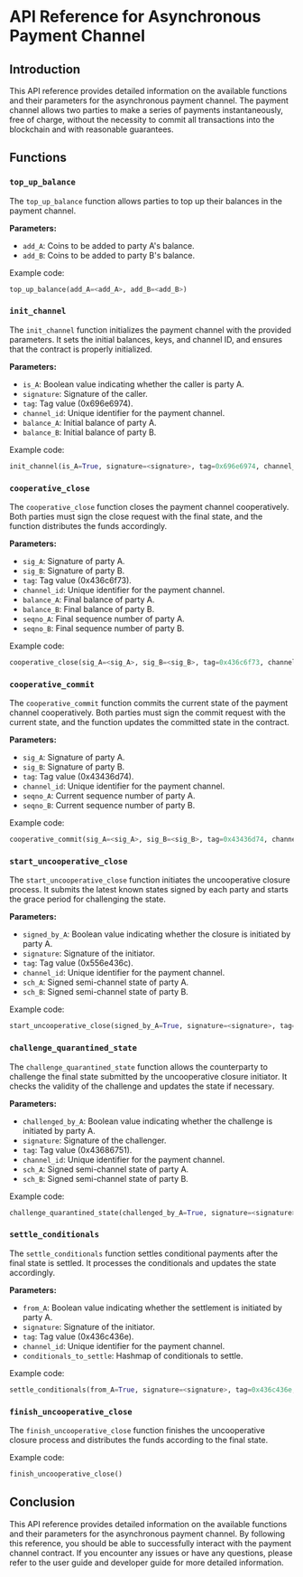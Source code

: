 # API Reference for Asynchronous Payment Channel

## Introduction

This API reference provides detailed information on the available functions and their parameters for the asynchronous payment channel. The payment channel allows two parties to make a series of payments instantaneously, free of charge, without the necessity to commit all transactions into the blockchain and with reasonable guarantees.

## Functions

### `top_up_balance`

The `top_up_balance` function allows parties to top up their balances in the payment channel.

**Parameters:**
- `add_A`: Coins to be added to party A's balance.
- `add_B`: Coins to be added to party B's balance.

Example code:
```python
top_up_balance(add_A=<add_A>, add_B=<add_B>)
```

### `init_channel`

The `init_channel` function initializes the payment channel with the provided parameters. It sets the initial balances, keys, and channel ID, and ensures that the contract is properly initialized.

**Parameters:**
- `is_A`: Boolean value indicating whether the caller is party A.
- `signature`: Signature of the caller.
- `tag`: Tag value (0x696e6974).
- `channel_id`: Unique identifier for the payment channel.
- `balance_A`: Initial balance of party A.
- `balance_B`: Initial balance of party B.

Example code:
```python
init_channel(is_A=True, signature=<signature>, tag=0x696e6974, channel_id=<channel_id>, balance_A=<balance_A>, balance_B=<balance_B>)
```

### `cooperative_close`

The `cooperative_close` function closes the payment channel cooperatively. Both parties must sign the close request with the final state, and the function distributes the funds accordingly.

**Parameters:**
- `sig_A`: Signature of party A.
- `sig_B`: Signature of party B.
- `tag`: Tag value (0x436c6f73).
- `channel_id`: Unique identifier for the payment channel.
- `balance_A`: Final balance of party A.
- `balance_B`: Final balance of party B.
- `seqno_A`: Final sequence number of party A.
- `seqno_B`: Final sequence number of party B.

Example code:
```python
cooperative_close(sig_A=<sig_A>, sig_B=<sig_B>, tag=0x436c6f73, channel_id=<channel_id>, balance_A=<final_balance_A>, balance_B=<final_balance_B>, seqno_A=<final_seqno_A>, seqno_B=<final_seqno_B>)
```

### `cooperative_commit`

The `cooperative_commit` function commits the current state of the payment channel cooperatively. Both parties must sign the commit request with the current state, and the function updates the committed state in the contract.

**Parameters:**
- `sig_A`: Signature of party A.
- `sig_B`: Signature of party B.
- `tag`: Tag value (0x43436d74).
- `channel_id`: Unique identifier for the payment channel.
- `seqno_A`: Current sequence number of party A.
- `seqno_B`: Current sequence number of party B.

Example code:
```python
cooperative_commit(sig_A=<sig_A>, sig_B=<sig_B>, tag=0x43436d74, channel_id=<channel_id>, seqno_A=<current_seqno_A>, seqno_B=<current_seqno_B>)
```

### `start_uncooperative_close`

The `start_uncooperative_close` function initiates the uncooperative closure process. It submits the latest known states signed by each party and starts the grace period for challenging the state.

**Parameters:**
- `signed_by_A`: Boolean value indicating whether the closure is initiated by party A.
- `signature`: Signature of the initiator.
- `tag`: Tag value (0x556e436c).
- `channel_id`: Unique identifier for the payment channel.
- `sch_A`: Signed semi-channel state of party A.
- `sch_B`: Signed semi-channel state of party B.

Example code:
```python
start_uncooperative_close(signed_by_A=True, signature=<signature>, tag=0x556e436c, channel_id=<channel_id>, sch_A=<signed_state_A>, sch_B=<signed_state_B>)
```

### `challenge_quarantined_state`

The `challenge_quarantined_state` function allows the counterparty to challenge the final state submitted by the uncooperative closure initiator. It checks the validity of the challenge and updates the state if necessary.

**Parameters:**
- `challenged_by_A`: Boolean value indicating whether the challenge is initiated by party A.
- `signature`: Signature of the challenger.
- `tag`: Tag value (0x43686751).
- `channel_id`: Unique identifier for the payment channel.
- `sch_A`: Signed semi-channel state of party A.
- `sch_B`: Signed semi-channel state of party B.

Example code:
```python
challenge_quarantined_state(challenged_by_A=True, signature=<signature>, tag=0x43686751, channel_id=<channel_id>, sch_A=<signed_state_A>, sch_B=<signed_state_B>)
```

### `settle_conditionals`

The `settle_conditionals` function settles conditional payments after the final state is settled. It processes the conditionals and updates the state accordingly.

**Parameters:**
- `from_A`: Boolean value indicating whether the settlement is initiated by party A.
- `signature`: Signature of the initiator.
- `tag`: Tag value (0x436c436e).
- `channel_id`: Unique identifier for the payment channel.
- `conditionals_to_settle`: Hashmap of conditionals to settle.

Example code:
```python
settle_conditionals(from_A=True, signature=<signature>, tag=0x436c436e, channel_id=<channel_id>, conditionals_to_settle=<conditionals_to_settle>)
```

### `finish_uncooperative_close`

The `finish_uncooperative_close` function finishes the uncooperative closure process and distributes the funds according to the final state.

Example code:
```python
finish_uncooperative_close()
```

## Conclusion

This API reference provides detailed information on the available functions and their parameters for the asynchronous payment channel. By following this reference, you should be able to successfully interact with the payment channel contract. If you encounter any issues or have any questions, please refer to the user guide and developer guide for more detailed information.
